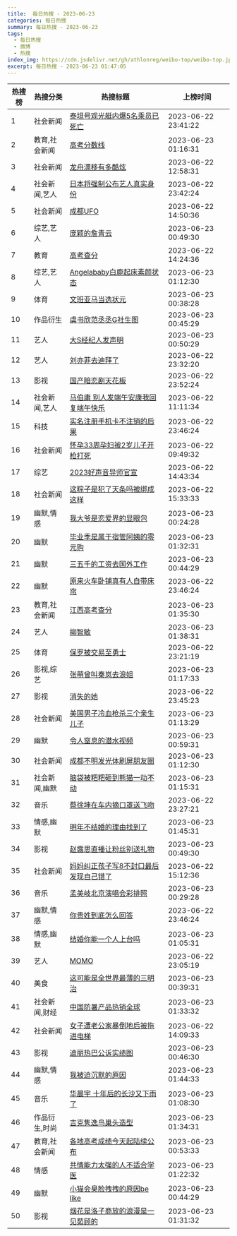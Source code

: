 ```yaml
---
title:  每日热搜 - 2023-06-23
categories: 每日热搜
summary: 每日热搜 - 2023-06-23
tags:
  - 每日热搜
  - 微博
  - 热搜
index_img: https://cdn.jsdelivr.net/gh/athlonreg/weibo-top/weibo-top.jpeg
excerpt: 每日热搜 - 2023-06-23 01:47:05
---
```


| 热搜榜 | 热搜分类 | 热搜标题 | 上榜时间 |
| --- | --- | --- | --- |
| 1 | 社会新闻 | [泰坦号观光艇内爆5名乘员已死亡](https://s.weibo.com/weibo%3Fq%3D%2523%E6%B3%B0%E5%9D%A6%E5%8F%B7%E8%A7%82%E5%85%89%E8%89%87%E5%86%85%E7%88%865%E5%90%8D%E4%B9%98%E5%91%98%E5%B7%B2%E6%AD%BB%E4%BA%A1%2523) | 2023-06-22 23:41:22 | 
| 2 | 教育,社会新闻 | [高考分数线](https://s.weibo.com/weibo%3Fq%3D%2523%E9%AB%98%E8%80%83%E5%88%86%E6%95%B0%E7%BA%BF%2523) | 2023-06-23 01:16:31 | 
| 3 | 社会新闻 | [龙舟漂移有多酷炫](https://s.weibo.com/weibo%3Fq%3D%2523%E9%BE%99%E8%88%9F%E6%BC%82%E7%A7%BB%E6%9C%89%E5%A4%9A%E9%85%B7%E7%82%AB%2523) | 2023-06-22 12:58:31 | 
| 4 | 社会新闻,艺人 | [日本将强制公布艺人真实身份](https://s.weibo.com/weibo%3Fq%3D%2523%E6%97%A5%E6%9C%AC%E5%B0%86%E5%BC%BA%E5%88%B6%E5%85%AC%E5%B8%83%E8%89%BA%E4%BA%BA%E7%9C%9F%E5%AE%9E%E8%BA%AB%E4%BB%BD%2523) | 2023-06-22 23:42:24 | 
| 5 | 社会新闻 | [成都UFO](https://s.weibo.com/weibo%3Fq%3D%2523%E6%88%90%E9%83%BDUFO%2523) | 2023-06-22 14:50:36 | 
| 6 | 综艺,艺人 | [庞颖的詹青云](https://s.weibo.com/weibo%3Fq%3D%2523%E5%BA%9E%E9%A2%96%E7%9A%84%E8%A9%B9%E9%9D%92%E4%BA%91%2523) | 2023-06-23 00:49:30 | 
| 7 | 教育 | [高考查分](https://s.weibo.com/weibo%3Fq%3D%2523%E9%AB%98%E8%80%83%E6%9F%A5%E5%88%86%2523) | 2023-06-22 14:24:36 | 
| 8 | 综艺,艺人 | [Angelababy白鹿起床素颜状态](https://s.weibo.com/weibo%3Fq%3D%2523Angelababy%E7%99%BD%E9%B9%BF%E8%B5%B7%E5%BA%8A%E7%B4%A0%E9%A2%9C%E7%8A%B6%E6%80%81%2523) | 2023-06-23 01:12:30 | 
| 9 | 体育 | [文班亚马当选状元](https://s.weibo.com/weibo%3Fq%3D%2523%E6%96%87%E7%8F%AD%E4%BA%9A%E9%A9%AC%E5%BD%93%E9%80%89%E7%8A%B6%E5%85%83%2523) | 2023-06-23 00:38:28 | 
| 10 | 作品衍生 | [虞书欣范丞丞G社生图](https://s.weibo.com/weibo%3Fq%3D%2523%E8%99%9E%E4%B9%A6%E6%AC%A3%E8%8C%83%E4%B8%9E%E4%B8%9EG%E7%A4%BE%E7%94%9F%E5%9B%BE%2523) | 2023-06-23 00:45:29 | 
| 11 | 艺人 | [大S经纪人发声明](https://s.weibo.com/weibo%3Fq%3D%2523%E5%A4%A7S%E7%BB%8F%E7%BA%AA%E4%BA%BA%E5%8F%91%E5%A3%B0%E6%98%8E%2523) | 2023-06-23 00:50:29 | 
| 12 | 艺人 | [刘亦菲去迪拜了](https://s.weibo.com/weibo%3Fq%3D%2523%E5%88%98%E4%BA%A6%E8%8F%B2%E5%8E%BB%E8%BF%AA%E6%8B%9C%E4%BA%86%2523) | 2023-06-22 23:32:20 | 
| 13 | 影视 | [国产暗恋剧天花板](https://s.weibo.com/weibo%3Fq%3D%2523%E5%9B%BD%E4%BA%A7%E6%9A%97%E6%81%8B%E5%89%A7%E5%A4%A9%E8%8A%B1%E6%9D%BF%2523) | 2023-06-22 23:52:24 | 
| 14 | 社会新闻,艺人 | [马伯庸 别人发端午安康我回复端午快乐](https://s.weibo.com/weibo%3Fq%3D%2523%E9%A9%AC%E4%BC%AF%E5%BA%B8%20%E5%88%AB%E4%BA%BA%E5%8F%91%E7%AB%AF%E5%8D%88%E5%AE%89%E5%BA%B7%E6%88%91%E5%9B%9E%E5%A4%8D%E7%AB%AF%E5%8D%88%E5%BF%AB%E4%B9%90%2523) | 2023-06-22 11:11:34 | 
| 15 | 科技 | [实名注册手机卡不注销的后果](https://s.weibo.com/weibo%3Fq%3D%2523%E5%AE%9E%E5%90%8D%E6%B3%A8%E5%86%8C%E6%89%8B%E6%9C%BA%E5%8D%A1%E4%B8%8D%E6%B3%A8%E9%94%80%E7%9A%84%E5%90%8E%E6%9E%9C%2523) | 2023-06-22 23:46:24 | 
| 16 | 社会新闻 | [怀孕33周孕妇被2岁儿子开枪打死](https://s.weibo.com/weibo%3Fq%3D%2523%E6%80%80%E5%AD%9533%E5%91%A8%E5%AD%95%E5%A6%87%E8%A2%AB2%E5%B2%81%E5%84%BF%E5%AD%90%E5%BC%80%E6%9E%AA%E6%89%93%E6%AD%BB%2523) | 2023-06-22 09:49:32 | 
| 17 | 综艺 | [2023好声音导师官宣](https://s.weibo.com/weibo%3Fq%3D%25232023%E5%A5%BD%E5%A3%B0%E9%9F%B3%E5%AF%BC%E5%B8%88%E5%AE%98%E5%AE%A3%2523) | 2023-06-22 14:43:34 | 
| 18 | 社会新闻 | [这粽子是犯了天条吗被绑成这样](https://s.weibo.com/weibo%3Fq%3D%2523%E8%BF%99%E7%B2%BD%E5%AD%90%E6%98%AF%E7%8A%AF%E4%BA%86%E5%A4%A9%E6%9D%A1%E5%90%97%E8%A2%AB%E7%BB%91%E6%88%90%E8%BF%99%E6%A0%B7%2523) | 2023-06-22 15:33:33 | 
| 19 | 幽默,情感 | [我大爷是恋爱界的显眼包](https://s.weibo.com/weibo%3Fq%3D%2523%E6%88%91%E5%A4%A7%E7%88%B7%E6%98%AF%E6%81%8B%E7%88%B1%E7%95%8C%E7%9A%84%E6%98%BE%E7%9C%BC%E5%8C%85%2523) | 2023-06-23 00:24:28 | 
| 20 | 幽默 | [毕业季是属于宿管阿姨的零元购](https://s.weibo.com/weibo%3Fq%3D%2523%E6%AF%95%E4%B8%9A%E5%AD%A3%E6%98%AF%E5%B1%9E%E4%BA%8E%E5%AE%BF%E7%AE%A1%E9%98%BF%E5%A7%A8%E7%9A%84%E9%9B%B6%E5%85%83%E8%B4%AD%2523) | 2023-06-23 01:32:31 | 
| 21 | 幽默 | [三五千的工资去国外工作](https://s.weibo.com/weibo%3Fq%3D%2523%E4%B8%89%E4%BA%94%E5%8D%83%E7%9A%84%E5%B7%A5%E8%B5%84%E5%8E%BB%E5%9B%BD%E5%A4%96%E5%B7%A5%E4%BD%9C%2523) | 2023-06-23 00:44:29 | 
| 22 | 幽默 | [原来火车卧铺真有人自带床帘](https://s.weibo.com/weibo%3Fq%3D%2523%E5%8E%9F%E6%9D%A5%E7%81%AB%E8%BD%A6%E5%8D%A7%E9%93%BA%E7%9C%9F%E6%9C%89%E4%BA%BA%E8%87%AA%E5%B8%A6%E5%BA%8A%E5%B8%98%2523) | 2023-06-22 23:46:24 | 
| 23 | 教育,社会新闻 | [江西高考查分](https://s.weibo.com/weibo%3Fq%3D%2523%E6%B1%9F%E8%A5%BF%E9%AB%98%E8%80%83%E6%9F%A5%E5%88%86%2523) | 2023-06-23 01:35:30 | 
| 24 | 艺人 | [柳智敏](https://s.weibo.com/weibo%3Fq%3D%2523%E6%9F%B3%E6%99%BA%E6%95%8F%2523) | 2023-06-23 01:38:31 | 
| 25 | 体育 | [保罗被交易至勇士](https://s.weibo.com/weibo%3Fq%3D%2523%E4%BF%9D%E7%BD%97%E8%A2%AB%E4%BA%A4%E6%98%93%E8%87%B3%E5%8B%87%E5%A3%AB%2523) | 2023-06-22 23:21:19 | 
| 26 | 影视,综艺 | [张萌曾叫秦岚去浪姐](https://s.weibo.com/weibo%3Fq%3D%2523%E5%BC%A0%E8%90%8C%E6%9B%BE%E5%8F%AB%E7%A7%A6%E5%B2%9A%E5%8E%BB%E6%B5%AA%E5%A7%90%2523) | 2023-06-23 01:17:33 | 
| 27 | 影视 | [消失的她](https://s.weibo.com/weibo%3Fq%3D%2523%E6%B6%88%E5%A4%B1%E7%9A%84%E5%A5%B9%2523) | 2023-06-22 23:45:23 | 
| 28 | 社会新闻 | [美国男子冷血枪杀三个亲生儿子](https://s.weibo.com/weibo%3Fq%3D%2523%E7%BE%8E%E5%9B%BD%E7%94%B7%E5%AD%90%E5%86%B7%E8%A1%80%E6%9E%AA%E6%9D%80%E4%B8%89%E4%B8%AA%E4%BA%B2%E7%94%9F%E5%84%BF%E5%AD%90%2523) | 2023-06-23 01:13:29 | 
| 29 | 幽默 | [令人窒息的潜水视频](https://s.weibo.com/weibo%3Fq%3D%2523%E4%BB%A4%E4%BA%BA%E7%AA%92%E6%81%AF%E7%9A%84%E6%BD%9C%E6%B0%B4%E8%A7%86%E9%A2%91%2523) | 2023-06-23 00:59:31 | 
| 30 | 社会新闻 | [成都不明发光体刷屏朋友圈](https://s.weibo.com/weibo%3Fq%3D%2523%E6%88%90%E9%83%BD%E4%B8%8D%E6%98%8E%E5%8F%91%E5%85%89%E4%BD%93%E5%88%B7%E5%B1%8F%E6%9C%8B%E5%8F%8B%E5%9C%88%2523) | 2023-06-23 01:12:30 | 
| 31 | 社会新闻,幽默 | [脑袋被粑粑砸到熊猫一动不动](https://s.weibo.com/weibo%3Fq%3D%2523%E8%84%91%E8%A2%8B%E8%A2%AB%E7%B2%91%E7%B2%91%E7%A0%B8%E5%88%B0%E7%86%8A%E7%8C%AB%E4%B8%80%E5%8A%A8%E4%B8%8D%E5%8A%A8%2523) | 2023-06-23 01:15:31 | 
| 32 | 音乐 | [蔡徐坤在车内摘口罩送飞吻](https://s.weibo.com/weibo%3Fq%3D%2523%E8%94%A1%E5%BE%90%E5%9D%A4%E5%9C%A8%E8%BD%A6%E5%86%85%E6%91%98%E5%8F%A3%E7%BD%A9%E9%80%81%E9%A3%9E%E5%90%BB%2523) | 2023-06-22 23:27:21 | 
| 33 | 情感,幽默 | [明年不结婚的理由找到了](https://s.weibo.com/weibo%3Fq%3D%2523%E6%98%8E%E5%B9%B4%E4%B8%8D%E7%BB%93%E5%A9%9A%E7%9A%84%E7%90%86%E7%94%B1%E6%89%BE%E5%88%B0%E4%BA%86%2523) | 2023-06-23 01:45:31 | 
| 34 | 影视 | [赵露思直播让粉丝别送礼物](https://s.weibo.com/weibo%3Fq%3D%2523%E8%B5%B5%E9%9C%B2%E6%80%9D%E7%9B%B4%E6%92%AD%E8%AE%A9%E7%B2%89%E4%B8%9D%E5%88%AB%E9%80%81%E7%A4%BC%E7%89%A9%2523) | 2023-06-23 00:49:30 | 
| 35 | 社会新闻 | [妈妈纠正孩子写8不封口最后发现自己错了](https://s.weibo.com/weibo%3Fq%3D%2523%E5%A6%88%E5%A6%88%E7%BA%A0%E6%AD%A3%E5%AD%A9%E5%AD%90%E5%86%998%E4%B8%8D%E5%B0%81%E5%8F%A3%E6%9C%80%E5%90%8E%E5%8F%91%E7%8E%B0%E8%87%AA%E5%B7%B1%E9%94%99%E4%BA%86%2523) | 2023-06-22 15:12:36 | 
| 36 | 音乐 | [孟美岐北京演唱会彩排照](https://s.weibo.com/weibo%3Fq%3D%2523%E5%AD%9F%E7%BE%8E%E5%B2%90%E5%8C%97%E4%BA%AC%E6%BC%94%E5%94%B1%E4%BC%9A%E5%BD%A9%E6%8E%92%E7%85%A7%2523) | 2023-06-23 00:29:28 | 
| 37 | 幽默,情感 | [你贵姓到底怎么回答](https://s.weibo.com/weibo%3Fq%3D%2523%E4%BD%A0%E8%B4%B5%E5%A7%93%E5%88%B0%E5%BA%95%E6%80%8E%E4%B9%88%E5%9B%9E%E7%AD%94%2523) | 2023-06-22 23:46:24 | 
| 38 | 情感,幽默 | [结婚你能一个人上台吗](https://s.weibo.com/weibo%3Fq%3D%2523%E7%BB%93%E5%A9%9A%E4%BD%A0%E8%83%BD%E4%B8%80%E4%B8%AA%E4%BA%BA%E4%B8%8A%E5%8F%B0%E5%90%97%2523) | 2023-06-23 01:05:31 | 
| 39 | 艺人 | [MOMO](https://s.weibo.com/weibo%3Fq%3D%2523MOMO%2523) | 2023-06-22 23:05:19 | 
| 40 | 美食 | [这可能是全世界最薄的三明治](https://s.weibo.com/weibo%3Fq%3D%2523%E8%BF%99%E5%8F%AF%E8%83%BD%E6%98%AF%E5%85%A8%E4%B8%96%E7%95%8C%E6%9C%80%E8%96%84%E7%9A%84%E4%B8%89%E6%98%8E%E6%B2%BB%2523) | 2023-06-23 00:39:31 | 
| 41 | 社会新闻,财经 | [中国防暑产品热销全球](https://s.weibo.com/weibo%3Fq%3D%2523%E4%B8%AD%E5%9B%BD%E9%98%B2%E6%9A%91%E4%BA%A7%E5%93%81%E7%83%AD%E9%94%80%E5%85%A8%E7%90%83%2523) | 2023-06-23 01:33:32 | 
| 42 | 社会新闻 | [女子遭老公家暴倒地后被拖进电梯](https://s.weibo.com/weibo%3Fq%3D%2523%E5%A5%B3%E5%AD%90%E9%81%AD%E8%80%81%E5%85%AC%E5%AE%B6%E6%9A%B4%E5%80%92%E5%9C%B0%E5%90%8E%E8%A2%AB%E6%8B%96%E8%BF%9B%E7%94%B5%E6%A2%AF%2523) | 2023-06-22 14:09:33 | 
| 43 | 影视 | [迪丽热巴公诉实绩图](https://s.weibo.com/weibo%3Fq%3D%2523%E8%BF%AA%E4%B8%BD%E7%83%AD%E5%B7%B4%E5%85%AC%E8%AF%89%E5%AE%9E%E7%BB%A9%E5%9B%BE%2523) | 2023-06-23 00:46:30 | 
| 44 | 幽默,情感 | [我被迫沉默的原因](https://s.weibo.com/weibo%3Fq%3D%2523%E6%88%91%E8%A2%AB%E8%BF%AB%E6%B2%89%E9%BB%98%E7%9A%84%E5%8E%9F%E5%9B%A0%2523) | 2023-06-23 01:44:33 | 
| 45 | 音乐 | [华晨宇 十年后的长沙又下雨了](https://s.weibo.com/weibo%3Fq%3D%2523%E5%8D%8E%E6%99%A8%E5%AE%87%20%E5%8D%81%E5%B9%B4%E5%90%8E%E7%9A%84%E9%95%BF%E6%B2%99%E5%8F%88%E4%B8%8B%E9%9B%A8%E4%BA%86%2523) | 2023-06-23 01:08:30 | 
| 46 | 作品衍生,时尚 | [吉克隽逸鸟巢头造型](https://s.weibo.com/weibo%3Fq%3D%2523%E5%90%89%E5%85%8B%E9%9A%BD%E9%80%B8%E9%B8%9F%E5%B7%A2%E5%A4%B4%E9%80%A0%E5%9E%8B%2523) | 2023-06-23 01:34:31 | 
| 47 | 教育,社会新闻 | [各地高考成绩今天起陆续公布](https://s.weibo.com/weibo%3Fq%3D%2523%E5%90%84%E5%9C%B0%E9%AB%98%E8%80%83%E6%88%90%E7%BB%A9%E4%BB%8A%E5%A4%A9%E8%B5%B7%E9%99%86%E7%BB%AD%E5%85%AC%E5%B8%83%2523) | 2023-06-23 00:53:33 | 
| 48 | 情感 | [共情能力太强的人不适合学医](https://s.weibo.com/weibo%3Fq%3D%2523%E5%85%B1%E6%83%85%E8%83%BD%E5%8A%9B%E5%A4%AA%E5%BC%BA%E7%9A%84%E4%BA%BA%E4%B8%8D%E9%80%82%E5%90%88%E5%AD%A6%E5%8C%BB%2523) | 2023-06-23 01:22:32 | 
| 49 | 幽默 | [小猫会臭脸拽拽的原因be like](https://s.weibo.com/weibo%3Fq%3D%2523%E5%B0%8F%E7%8C%AB%E4%BC%9A%E8%87%AD%E8%84%B8%E6%8B%BD%E6%8B%BD%E7%9A%84%E5%8E%9F%E5%9B%A0be%20like%2523) | 2023-06-23 00:44:29 | 
| 50 | 影视 | [烟花是洛子商放的浪漫是一见茹顾的](https://s.weibo.com/weibo%3Fq%3D%2523%E7%83%9F%E8%8A%B1%E6%98%AF%E6%B4%9B%E5%AD%90%E5%95%86%E6%94%BE%E7%9A%84%E6%B5%AA%E6%BC%AB%E6%98%AF%E4%B8%80%E8%A7%81%E8%8C%B9%E9%A1%BE%E7%9A%84%2523) | 2023-06-23 01:31:32 | 
